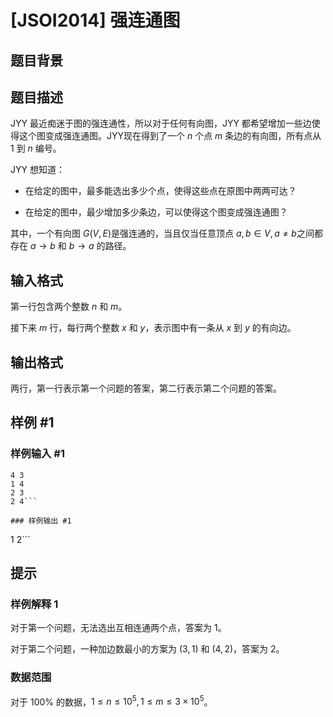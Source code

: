 # [JSOI2014] 强连通图

## 题目背景



## 题目描述

JYY 最近痴迷于图的强连通性，所以对于任何有向图，JYY 都希望增加一些边使得这个图变成强连通图。JYY现在得到了一个 $n$ 个点 $m$ 条边的有向图，所有点从 $1$ 到 $n$ 编号。

JYY 想知道：

- 在给定的图中，最多能选出多少个点，使得这些点在原图中两两可达？

- 在给定的图中，最少增加多少条边，可以使得这个图变成强连通图？

其中，一个有向图 $G(V,E)$是强连通的，当且仅当任意顶点 $a,b\in V,a\neq b$之间都存在 $a\to b$ 和 $b\to a$ 的路径。

## 输入格式

第一行包含两个整数 $n$ 和 $m$。

接下来 $m$ 行，每行两个整数 $x$ 和 $y$，表示图中有一条从 $x$ 到 $y$ 的有向边。

## 输出格式

两行，第一行表示第一个问题的答案，第二行表示第二个问题的答案。

## 样例 #1

### 样例输入 #1
```
4 3
1 4
2 3
2 4```

### 样例输出 #1

```
1
2```

## 提示

### 样例解释 1

对于第一个问题，无法选出互相连通两个点，答案为 $1$。

对于第二个问题，一种加边数最小的方案为 $(3,1)$ 和 $(4,2)$，答案为 $2$。

### 数据范围

对于 $100\%$ 的数据，$1\leq n\leq 10^5,1\leq m\leq 3\times 10^5$。
